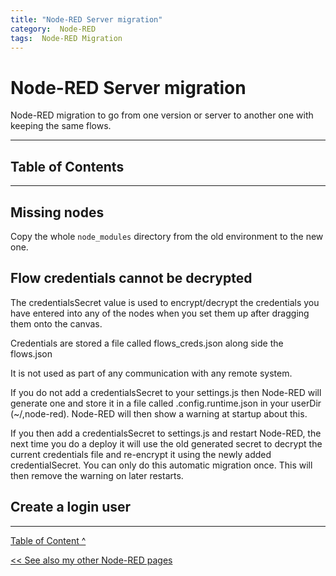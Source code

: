 ```yaml
---
title: "Node-RED Server migration"
category:  Node-RED
tags:  Node-RED Migration
---
```


# Node-RED Server migration

Node-RED migration to go from one version or server to another one with keeping the same flows.

---

## Table of Contents
<!-- TOC -->
<!-- TOC -->

---

## Missing nodes

Copy the whole `node_modules` directory from the old environment to the new one.


## Flow credentials cannot be decrypted

The credentialsSecret value is used to encrypt/decrypt the credentials you have entered into any of the nodes when you set them up after dragging them onto the canvas.

Credentials are stored a file called flows_creds.json along side the flows.json

It is not used as part of any communication with any remote system.

If you do not add a credentialsSecret to your settings.js then Node-RED will generate one and store it in a file called .config.runtime.json in your userDir (~/,node-red). Node-RED will then show a warning at startup about this.

If you then add a credentialsSecret to settings.js and restart Node-RED, the next time you do a deploy it will use the old generated secret to decrypt the current credentials file and re-encrypt it using the newly added credentialSecret. You can only do this automatic migration once. This will then remove the warning on later restarts.

## Create a login user


---
[Table of Content ^](#table-of-contents)

[<< See also my other Node-RED pages](index)
